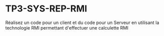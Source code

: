 # TP3-SYS-REP-RMI
Réalisez un code pour un client et du code pour un Serveur en utilisant la technologie RMI permettant d'effectuer une calculette RMI 
